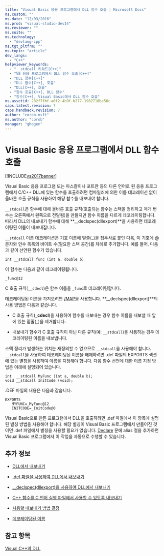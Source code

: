 ```yaml
---
title: "Visual Basic 응용 프로그램에서 DLL 함수 호출 | Microsoft Docs"
ms.custom: ""
ms.date: "12/03/2016"
ms.prod: "visual-studio-dev14"
ms.reviewer: ""
ms.suite: ""
ms.technology: 
  - "devlang-cpp"
ms.tgt_pltfrm: ""
ms.topic: "article"
dev_langs: 
  - "C++"
helpviewer_keywords: 
  - "__stdcall 키워드[C++]"
  - "VB 응용 프로그램에서 DLL 함수 호출[C++]"
  - "DLL 함수[C++]"
  - "DLL 함수[C++], 호출"
  - "DLL[C++], 호출"
  - "함수 호출[C++], DLL 함수"
  - "함수[C++], Visual Basic에서 DLL 함수 호출"
ms.assetid: 282f7fbf-a0f2-4b9f-b277-1982710be56c
caps.latest.revision: 7
caps.handback.revision: 7
author: "corob-msft"
ms.author: "corob"
manager: "ghogen"
---
```

# Visual Basic 응용 프로그램에서 DLL 함수 호출
[!INCLUDE[vs2017banner](../assembler/inline/includes/vs2017banner.md)]

Visual Basic 응용 프로그램 또는 파스칼이나 포트란 등의 다른 언어로 된 응용 프로그램에서 C\/C\+\+ DLL에 있는 함수를 호출하려면 컴파일러에 의한 이름 데코레이션 없이 올바른 호출 규칙을 사용하여 해당 함수를 내보내야 합니다.  
  
 `__stdcall`은 함수에 대해 올바른 호출 규칙\(호출되는 함수는 스택을 정리하고 매개 변수는 오른쪽에서 왼쪽으로 전달됨\)을 만들지만 함수 이름을 다르게 데코레이팅합니다.  따라서 DLL의 내보내기 함수에 대해 **\_\_declspec\(dllexport\)**을 사용하면 데코레이팅된 이름이 내보내집니다.  
  
 `__stdcall` 이름 데코레이션은 기호 이름에 밑줄\(\_\)을 접두사로 붙인 다음, 이 기호에 @ 문자와 인수 목록의 바이트 수\(필요한 스택 공간\)를 차례로 추가합니다.  예를 들어, 다음과 같이 선언된 함수가 있습니다.  
  
```  
int __stdcall func (int a, double b)  
```  
  
 이 함수는 다음과 같이 데코레이팅됩니다.  
  
```  
_func@12  
```  
  
 C 호출 규칙\(`__cdecl`\)은 함수 이름을 `_func`로 데코레이팅합니다.  
  
 데코레이팅된 이름을 가져오려면 [\/MAP](../build/reference/map-generate-mapfile.md)을 사용합니다.  **\_\_declspec\(dllexport\)**의 사용 방법은 다음과 같습니다.  
  
-   C 호출 규칙\(**\_cdecl**\)을 사용하여 함수를 내보내는 경우 함수 이름을 내보낼 때 앞에 있는 밑줄\(\_\)을 제거합니다.  
  
-   내보내기 함수가 C 호출 규칙이 아닌 다른 규칙\(예: `__stdcall`\)을 사용하는 경우 데코레이팅된 이름을 내보냅니다.  
  
 스택 정리가 발생하는 위치는 재정의할 수 없으므로 `__stdcall`을 사용해야 합니다.  `__stdcall`을 사용하여 데코레이팅된 이름을 해제하려면 .def 파일의 EXPORTS 섹션에 있는 별칭을 사용하여 이름을 지정해야 합니다.  다음 함수 선언에 대한 이름 지정 방법은 아래에 설명되어 있습니다.  
  
```  
int  __stdcall MyFunc (int a, double b);  
void __stdcall InitCode (void);  
```  
  
 .DEF 파일의 내용은 다음과 같습니다.  
  
```  
EXPORTS  
   MYFUNC=_MyFunc@12  
   INITCODE=_InitCode@0  
```  
  
 Visual Basic으로 만든 프로그램에서 DLL을 호출하려면 .def 파일에서 이 항목에 설명된 별칭 방법을 사용해야 합니다.  해당 별칭이 Visual Basic 프로그램에서 만들어진 것이면 .def 파일에서 별칭을 사용할 필요가 없습니다.  [Declare](../Topic/Declare%20Statement.md) 문에 alias 절을 추가하면 Visual Basic 프로그램에서 이 작업을 자동으로 수행할 수 있습니다.  
  
## 추가 정보  
  
-   [DLL에서 내보내기](../build/exporting-from-a-dll.md)  
  
-   [.def 파일을 사용하여 DLL에서 내보내기](../build/exporting-from-a-dll-using-def-files.md)  
  
-   [\_\_declspec\(dllexport\)을 사용하여 DLL에서 내보내기](../build/exporting-from-a-dll-using-declspec-dllexport.md)  
  
-   [C\+\+ 함수를 C 언어 실행 파일에서 사용할 수 있도록 내보내기](../build/exporting-cpp-functions-for-use-in-c-language-executables.md)  
  
-   [사용할 내보내기 방법 결정](../build/determining-which-exporting-method-to-use.md)  
  
-   [데코레이팅된 이름](../build/reference/decorated-names.md)  
  
## 참고 항목  
 [Visual C\+\+의 DLL](../build/dlls-in-visual-cpp.md)